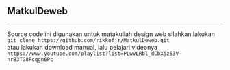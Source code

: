 ## MatkulDeweb
<hr/>
Source code ini digunakan untuk matakuliah design web
silahkan lakukan 
<code>
git clone https://github.com/rikkofjr/MatkulDeweb.git
</code>
atau lakukan download manual, lalu pelajari videonya
<code>
https://www.youtube.com/playlist?list=PLwVLRbl_dCbXjz53V-nrB3TG8Fcqgn6Pc
</code>
